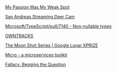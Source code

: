 <a href="http://jacquesmattheij.com/my-passion-was-my-weak-spot" target="_blank">My Passion Was My Weak Spot</a>

<a href="http://www.sanandreasanimalcams.com/" target="_blank">San Andreas Streaming Deer Cam</a>

<a href="https://github.com/Microsoft/TypeScript/pull/7140" target="_blank">Microsoft/TypeScript/pull/7140 - Non-nullable types</a>

<a href="http://owntracks.org/" target="_blank">OWNTRACKS</a>

<a href="https://www.youtube.com/playlist?list=PLFr_CR2naq_GKR51V_l4ECL9iexYlo2-h" target="_blank">The Moon Shot Series | Google Lunar XPRIZE</a>

<a href="https://blog.micro.mu/2016/03/20/micro.html" target="_blank">Micro - a microservices toolkit</a>

<a href="http://www.nizkor.org/features/fallacies/begging-the-question.html" target="_blank">Fallacy: Begging the Question</a>
